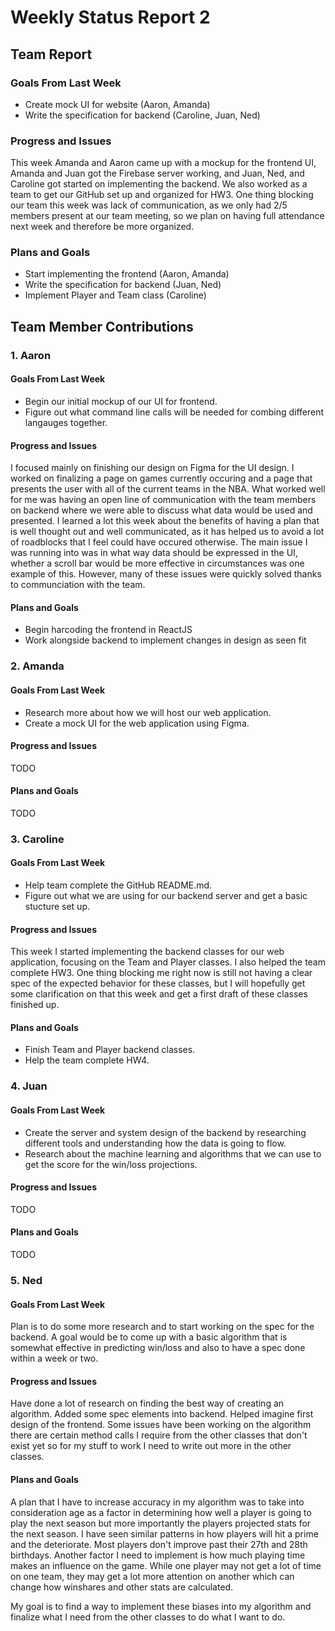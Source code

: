 # Weekly Status Report 2

## Team Report
### Goals From Last Week
- Create mock UI for website (Aaron, Amanda)
- Write the specification for backend (Caroline, Juan, Ned)

### Progress and Issues
This week Amanda and Aaron came up with a mockup for the frontend UI, Amanda and Juan got the Firebase server working, and Juan, Ned, and Caroline got started on implementing the backend. We also worked as a team to get our GitHub set up and organized for HW3. One thing blocking our team this week was lack of communication, as we only had 2/5 members present at our team meeting, so we plan on having full attendance next week and therefore be more organized.

### Plans and Goals
- Start implementing the frontend (Aaron, Amanda)
- Write the specification for backend (Juan, Ned)
- Implement Player and Team class (Caroline)

## Team Member Contributions
### 1. Aaron
#### Goals From Last Week
- Begin our initial mockup of our UI for frontend.
- Figure out what command line calls will be needed for combing different langauges together.

#### Progress and Issues
 I focused mainly on finishing our design on Figma for the UI design. I worked on finalizing a page on games currently occuring
 and a page that presents the user with all of the current teams in the NBA. What worked well for me was having an open line of communication with
 the team members on backend where we were able to discuss what data would be used and presented. I learned a lot this week about the benefits of
 having a plan that is well thought out and well communicated, as it has helped us to avoid a lot of roadblocks that I feel could have occured otherwise.
 The main issue I was running into was in what way data should be expressed in the UI, whether a scroll bar would be more effective in circumstances
 was one example of this. However, many of these issues were quickly solved thanks to communciation with the team.

#### Plans and Goals
- Begin harcoding the frontend in ReactJS
- Work alongside backend to implement changes in design as seen fit

### 2. Amanda
#### Goals From Last Week
- Research more about how we will host our web application.
- Create a mock UI for the web application using Figma.

#### Progress and Issues
TODO

#### Plans and Goals
TODO

### 3. Caroline
#### Goals From Last Week
- Help team complete the GitHub README.md.
- Figure out what we are using for our backend server and get a basic stucture set up.

#### Progress and Issues
This week I started implementing the backend classes for our web application, focusing on the Team and Player classes. I also helped the team complete HW3. One thing blocking me right now is still not having a clear spec of the expected behavior for these classes, but I will hopefully get some clarification on that this week and get a first draft of these classes finished up.

#### Plans and Goals
- Finish Team and Player backend classes.
- Help the team complete HW4.


### 4. Juan
#### Goals From Last Week
- Create the server and system design of the backend by researching different tools and understanding how the data is going to flow.
- Research about the machine learning and algorithms that we can use to get the score for the win/loss projections.

#### Progress and Issues
TODO

#### Plans and Goals
TODO

### 5. Ned
#### Goals From Last Week
Plan is to do some more research and to start working on the spec for the backend.
A goal would be to come up with a basic algorithm that is somewhat effective in predicting win/loss and also to have a spec done within a week or two.

#### Progress and Issues
Have done a lot of research on finding the best way of creating an algorithm. Added some spec elements into backend. Helped imagine first design of the frontend. Some issues have been working on the algorithm there are certain method calls I require from the other classes that don't exist yet so for my stuff to work I need to write out more in the other classes.

#### Plans and Goals
A plan that I have to increase accuracy in my algorithm was to take into consideration age as a factor in determining how well a player is going to play the next season but more importantly the players projected stats for the next season. I have seen similar patterns in how players will hit a prime and the deteriorate. Most players don't improve past their 27th and 28th birthdays. Another factor I need to implement is how much playing time makes an influence on the game. While one player may not get a lot of time on one team, they may get a lot more attention on another which can change how winshares and other stats are calculated.

My goal is to find a way to implement these biases into my algorithm and finalize what I need from the other classes to do what I want to do.
